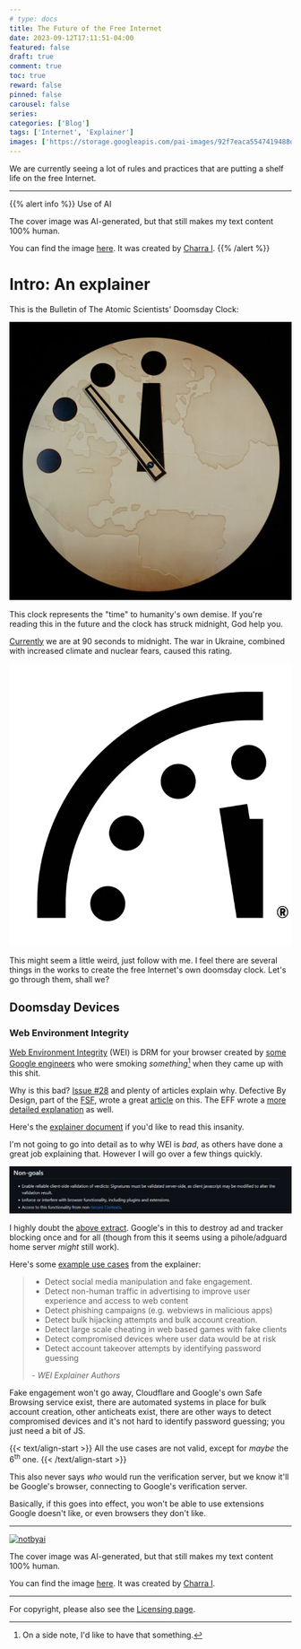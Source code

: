 ```yaml
---
# type: docs 
title: The Future of the Free Internet
date: 2023-09-12T17:11:51-04:00
featured: false
draft: true
comment: true
toc: true
reward: false
pinned: false
carousel: false
series:
categories: ['Blog']
tags: ['Internet', 'Explainer']
images: ['https://storage.googleapis.com/pai-images/92f7eaca5547419488da44febe942589.jpeg']
---
```


We are currently seeing a lot of rules and practices that are putting a shelf life on the free Internet.

<!--more-->
<!-- The Threat of Web Environment Integrity: A Doomsday Clock for the Free Internet-->

-----

{{% alert info %}}
Use of AI

The cover image was AI-generated, but that still makes my text content 100% human. 

You can find the image [here](https://playgroundai.com/post/clkegqaqh00f4s601ucltkj5a). It was created by [Charra l](https://playgroundai.com/profile/cljvgleqe0p78s601elle8bb6).
{{% /alert %}}



# Intro: An explainer

This is the Bulletin of The Atomic Scientists' Doomsday Clock:

![clock](images/clock.jpg?width=300px "Nice clock.")

This clock represents the "time" to humanity's own demise. If you're reading this in the future and the clock has struck midnight, God help you.

[Currently](https://thebulletin.org/doomsday-clock/current-time/) we are at 90 seconds to midnight. The war in Ukraine, combined with increased climate and nuclear fears, caused this rating.

![time](images/time.webp?width=100px "Oh shit.")



This might seem a little weird, just follow with me. I feel there are several things in the works to create the free Internet's own doomsday clock. Let's go through them, shall we?

## Doomsday Devices

### Web Environment Integrity

[Web Environment Integrity](https://en.wikipedia.org/wiki/Web_Environment_Integrity) (WEI) is DRM for your browser created by [some Google engineers](https://github.com/RupertBenWiser/Web-Environment-Integrity/blob/main/explainer.md#authors) who were smoking *something*[^1] when they came up with this shit.

Why is this bad? [Issue #28](https://github.com/RupertBenWiser/Web-Environment-Integrity/issues/28) and plenty of articles explain why. Defective By Design, part of the [FSF](https://fsf.org), wrote a great [article](https://www.defectivebydesign.org/blog/web_environment_integrity_is_an_all_out_attack_on_free_internet) on this. The EFF wrote a [more detailed explanation](https://www.eff.org/deeplinks/2023/08/your-computer-should-say-what-you-tell-it-say-1) as well.

Here's the [explainer document](https://github.com/RupertBenWiser/Web-Environment-Integrity/blob/main/explainer.md) if you'd like to read this insanity.

I'm not going to go into detail as to why WEI is *bad*, as others have done a great job explaining that. However I will go over a few things quickly.

![no](images/no.png "Yeah right.")

I highly doubt the [above extract](https://github.com/RupertBenWiser/Web-Environment-Integrity/blob/main/explainer.md#non-goals). Google's in this to destroy ad and tracker blocking once and for all (though from this it seems using a pihole/adguard home server *might* still work).

Here's some [example use cases](https://github.com/RupertBenWiser/Web-Environment-Integrity/blob/main/explainer.md#example-use-cases) from the explainer:


> - Detect social media manipulation and fake engagement.
> - Detect non-human traffic in advertising to improve user experience and access to web content
> - Detect phishing campaigns (e.g. webviews in malicious apps) 
> - Detect bulk hijacking attempts and bulk account creation.
> - Detect large scale cheating in web based games with fake clients
> - Detect compromised devices where user data would be at risk
> - Detect account takeover attempts by identifying password guessing
>
> *- WEI Explainer Authors*

Fake engagement won't go away, Cloudflare and Google's own Safe Browsing service exist, there are automated systems in place for bulk account creation, other anticheats exist, there are other ways to detect compromised devices and it's not hard to identify password guessing; you just need a bit of JS.

{{< text/align-start >}}
All the use cases are not valid, except for <i>maybe</i> the 6<sup>th</sup> one.
{{< /text/align-start >}}

This also never says *who* would run the verification server, but we know it'll be Google's browser, connecting to Google's verification server.

Basically, if this goes into effect, you won't be able to use extensions Google doesn't like, or even browsers they don't like.


------

[![notbyai](https://asterisk.is-from.space/r/human.png)](/about/#generative-ai-chatgpt)

The cover image was AI-generated, but that still makes my text content 100% human. 

You can find the image [here](https://playgroundai.com/post/clkegqaqh00f4s601ucltkj5a). It was created by [Charra l](https://playgroundai.com/profile/cljvgleqe0p78s601elle8bb6).

[^1]: On a side note, I'd like to have that something.


-------

For copyright, please also see the [Licensing page](/about#license-exemptions).
